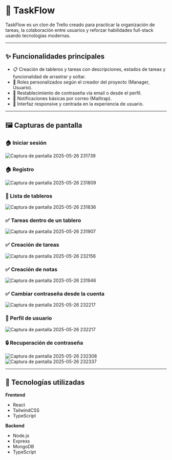 # 📌 TaskFlow

TaskFlow es un clon de Trello creado para practicar la organización de tareas, la colaboración entre usuarios y reforzar habilidades full-stack usando tecnologías modernas.

---

## ✨ Funcionalidades principales

- 📋 Creación de tableros y tareas con descripciones, estados de tareas y funcionalidad de arrastrar y soltar.
- 👥 Roles personalizados según el creador del proyecto (Manager, Usuario).
- 🔐 Restablecimiento de contraseña vía email o desde el perfil.
- 📧 Notificaciones básicas por correo (Mailtrap).
- 🧩 Interfaz responsive y centrada en la experiencia de usuario.

---

## 🖼 Capturas de pantalla

### 🏠 Iniciar sesión
![Captura de pantalla 2025-05-26 231739](https://github.com/user-attachments/assets/fec31093-8f9d-4d31-a1e7-7f08d8aa69c2)

### 🏠 Registro
![Captura de pantalla 2025-05-26 231809](https://github.com/user-attachments/assets/6314d8b5-3c62-4914-a21e-addbc91b209a)

### 📁 Lista de tableros
![Captura de pantalla 2025-05-26 231836](https://github.com/user-attachments/assets/346b0134-6f8e-4cbf-a6a7-fc4f159af163)

### ✅ Tareas dentro de un tablero
![Captura de pantalla 2025-05-26 231907](https://github.com/user-attachments/assets/58842522-ac20-4267-aae1-b31e3e3a76ee)

### ✅ Creación de tareas
![Captura de pantalla 2025-05-26 232156](https://github.com/user-attachments/assets/6be42909-a932-4f28-b75d-ef14932c0517)

### ✅ Creación de notas
![Captura de pantalla 2025-05-26 231946](https://github.com/user-attachments/assets/e37f5095-367b-4751-b160-b4fb1813a68d)

### ✅ Cambiar contraseña desde la cuenta
![Captura de pantalla 2025-05-26 232217](https://github.com/user-attachments/assets/e9aefdbd-315f-4cc6-9bf0-8d738d136b06)

### 👤 Perfil de usuario
![Captura de pantalla 2025-05-26 232217](https://github.com/user-attachments/assets/e9aefdbd-315f-4cc6-9bf0-8d738d136b06)

### 🔒 Recuperación de contraseña
![Captura de pantalla 2025-05-26 232308](https://github.com/user-attachments/assets/c5723463-42c7-49df-90b9-97587e501be1)
![Captura de pantalla 2025-05-26 232337](https://github.com/user-attachments/assets/41fb945e-db9a-453a-bc3c-6b81ae22f7e8)

---

## 🧪 Tecnologías utilizadas

**Frontend**
- React
- TailwindCSS
- TypeScript

**Backend**
- Node.js
- Express
- MongoDB
- TypeScript
